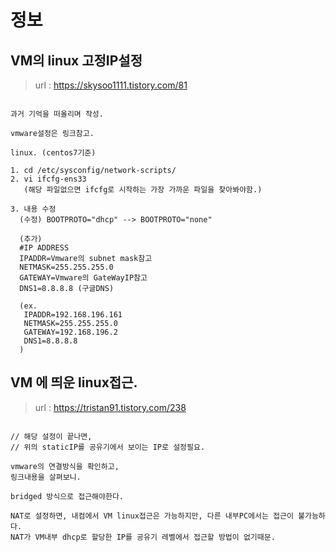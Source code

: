 # 정보
## VM의 linux 고정IP설정
> url : https://skysoo1111.tistory.com/81 <br>

```

과거 기억을 떠올리며 작성.

vmware설정은 링크참고.

linux. (centos7기준)

1. cd /etc/sysconfig/network-scripts/
2. vi ifcfg-ens33
   (해당 파일없으면 ifcfg로 시작하는 가장 가까운 파일을 찾아봐야함.)
   
3. 내용 수정
  (수정) BOOTPROTO="dhcp" --> BOOTPROTO="none" 
  
  (추가)
  #IP ADDRESS
  IPADDR=Vmware의 subnet mask참고
  NETMASK=255.255.255.0
  GATEWAY=Vmware의 GateWayIP참고
  DNS1=8.8.8.8 (구글DNS)
  
  (ex.
   IPADDR=192.168.196.161
   NETMASK=255.255.255.0
   GATEWAY=192.168.196.2
   DNS1=8.8.8.8
  )

```

## VM 에 띄운 linux접근.
> url : https://tristan91.tistory.com/238 <br>

```

// 해당 설정이 끝나면,
// 위의 staticIP를 공유기에서 보이는 IP로 설정필요.

vmware의 연결방식을 확인하고,
링크내용을 살펴보니.

bridged 방식으로 접근해야한다.

NAT로 설정하면, 내컴에서 VM linux접근은 가능하지만, 다른 내부PC에서는 접근이 불가능하다.
NAT가 VM내부 dhcp로 할당한 IP를 공유기 레벨에서 접근할 방법이 없기때문.


```
